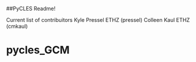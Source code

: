 ##PyCLES Readme!

Current list of contribuitors 
Kyle Pressel ETHZ (pressel)
Colleen Kaul ETHZ (cmkaul) 

# pycles_GCM
